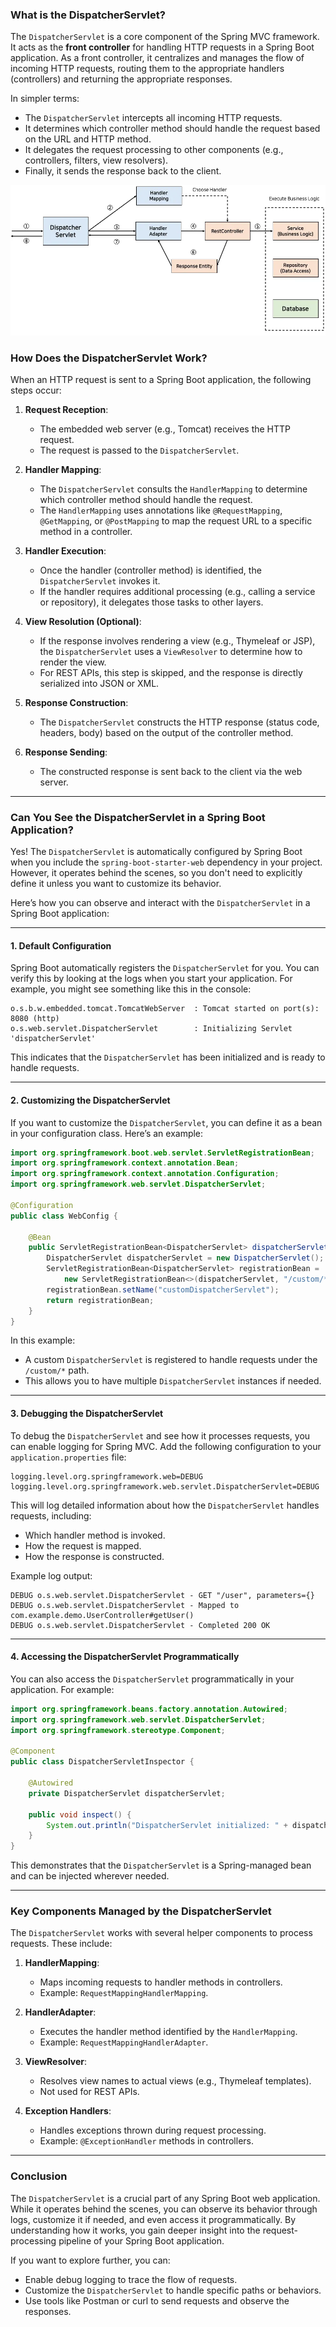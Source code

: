 ### **What is the DispatcherServlet?**

The `DispatcherServlet` is a core component of the Spring MVC framework. It acts as the **front controller** for handling HTTP requests in a Spring Boot application. As a front controller, it centralizes and manages the flow of incoming HTTP requests, routing them to the appropriate handlers (controllers) and returning the appropriate responses.

In simpler terms:
- The `DispatcherServlet` intercepts all incoming HTTP requests.
- It determines which controller method should handle the request based on the URL and HTTP method.
- It delegates the request processing to other components (e.g., controllers, filters, view resolvers).
- Finally, it sends the response back to the client.

![Dispatcher servlet Image](dispatcher_servlet.png)
### **How Does the DispatcherServlet Work?**

When an HTTP request is sent to a Spring Boot application, the following steps occur:

1. **Request Reception**:
   - The embedded web server (e.g., Tomcat) receives the HTTP request.
   - The request is passed to the `DispatcherServlet`.

2. **Handler Mapping**:
   - The `DispatcherServlet` consults the `HandlerMapping` to determine which controller method should handle the request.
   - The `HandlerMapping` uses annotations like `@RequestMapping`, `@GetMapping`, or `@PostMapping` to map the request URL to a specific method in a controller.

3. **Handler Execution**:
   - Once the handler (controller method) is identified, the `DispatcherServlet` invokes it.
   - If the handler requires additional processing (e.g., calling a service or repository), it delegates those tasks to other layers.

4. **View Resolution (Optional)**:
   - If the response involves rendering a view (e.g., Thymeleaf or JSP), the `DispatcherServlet` uses a `ViewResolver` to determine how to render the view.
   - For REST APIs, this step is skipped, and the response is directly serialized into JSON or XML.

5. **Response Construction**:
   - The `DispatcherServlet` constructs the HTTP response (status code, headers, body) based on the output of the controller method.

6. **Response Sending**:
   - The constructed response is sent back to the client via the web server.

---

### **Can You See the DispatcherServlet in a Spring Boot Application?**

Yes! The `DispatcherServlet` is automatically configured by Spring Boot when you include the `spring-boot-starter-web` dependency in your project. However, it operates behind the scenes, so you don't need to explicitly define it unless you want to customize its behavior.

Here’s how you can observe and interact with the `DispatcherServlet` in a Spring Boot application:

---

#### **1. Default Configuration**
Spring Boot automatically registers the `DispatcherServlet` for you. You can verify this by looking at the logs when you start your application. For example, you might see something like this in the console:

```
o.s.b.w.embedded.tomcat.TomcatWebServer  : Tomcat started on port(s): 8080 (http)
o.s.web.servlet.DispatcherServlet        : Initializing Servlet 'dispatcherServlet'
```

This indicates that the `DispatcherServlet` has been initialized and is ready to handle requests.

---

#### **2. Customizing the DispatcherServlet**
If you want to customize the `DispatcherServlet`, you can define it as a bean in your configuration class. Here’s an example:

```java
import org.springframework.boot.web.servlet.ServletRegistrationBean;
import org.springframework.context.annotation.Bean;
import org.springframework.context.annotation.Configuration;
import org.springframework.web.servlet.DispatcherServlet;

@Configuration
public class WebConfig {

    @Bean
    public ServletRegistrationBean<DispatcherServlet> dispatcherServlet() {
        DispatcherServlet dispatcherServlet = new DispatcherServlet();
        ServletRegistrationBean<DispatcherServlet> registrationBean = 
            new ServletRegistrationBean<>(dispatcherServlet, "/custom/*");
        registrationBean.setName("customDispatcherServlet");
        return registrationBean;
    }
}
```

In this example:
- A custom `DispatcherServlet` is registered to handle requests under the `/custom/*` path.
- This allows you to have multiple `DispatcherServlet` instances if needed.

---

#### **3. Debugging the DispatcherServlet**
To debug the `DispatcherServlet` and see how it processes requests, you can enable logging for Spring MVC. Add the following configuration to your `application.properties` file:

```properties
logging.level.org.springframework.web=DEBUG
logging.level.org.springframework.web.servlet.DispatcherServlet=DEBUG
```

This will log detailed information about how the `DispatcherServlet` handles requests, including:
- Which handler method is invoked.
- How the request is mapped.
- How the response is constructed.

Example log output:
```
DEBUG o.s.web.servlet.DispatcherServlet - GET "/user", parameters={}
DEBUG o.s.web.servlet.DispatcherServlet - Mapped to com.example.demo.UserController#getUser()
DEBUG o.s.web.servlet.DispatcherServlet - Completed 200 OK
```

---

#### **4. Accessing the DispatcherServlet Programmatically**
You can also access the `DispatcherServlet` programmatically in your application. For example:

```java
import org.springframework.beans.factory.annotation.Autowired;
import org.springframework.web.servlet.DispatcherServlet;
import org.springframework.stereotype.Component;

@Component
public class DispatcherServletInspector {

    @Autowired
    private DispatcherServlet dispatcherServlet;

    public void inspect() {
        System.out.println("DispatcherServlet initialized: " + dispatcherServlet);
    }
}
```

This demonstrates that the `DispatcherServlet` is a Spring-managed bean and can be injected wherever needed.

---

### **Key Components Managed by the DispatcherServlet**

The `DispatcherServlet` works with several helper components to process requests. These include:

1. **HandlerMapping**:
   - Maps incoming requests to handler methods in controllers.
   - Example: `RequestMappingHandlerMapping`.

2. **HandlerAdapter**:
   - Executes the handler method identified by the `HandlerMapping`.
   - Example: `RequestMappingHandlerAdapter`.

3. **ViewResolver**:
   - Resolves view names to actual views (e.g., Thymeleaf templates).
   - Not used for REST APIs.

4. **Exception Handlers**:
   - Handles exceptions thrown during request processing.
   - Example: `@ExceptionHandler` methods in controllers.

---

### **Conclusion**

The `DispatcherServlet` is a crucial part of any Spring Boot web application. While it operates behind the scenes, you can observe its behavior through logs, customize it if needed, and even access it programmatically. By understanding how it works, you gain deeper insight into the request-processing pipeline of your Spring Boot application.

If you want to explore further, you can:
- Enable debug logging to trace the flow of requests.
- Customize the `DispatcherServlet` to handle specific paths or behaviors.
- Use tools like Postman or curl to send requests and observe the responses.